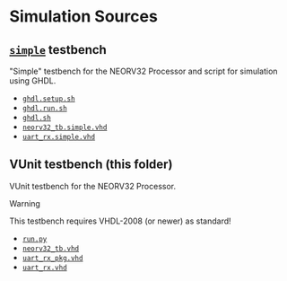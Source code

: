 # Simulation Sources

## [`simple`](simple) testbench

"Simple" testbench for the NEORV32 Processor and script for simulation using GHDL.

- [`ghdl.setup.sh`](simple/ghdl.setup.sh)
- [`ghdl.run.sh`](simple/ghdl.run.sh)
- [`ghdl.sh`](simple/ghdl.sh)
- [`neorv32_tb.simple.vhd`](simple/neorv32_tb.simple.vhd)
- [`uart_rx.simple.vhd`](simple/uart_rx.simple.vhd)


## VUnit testbench (this folder)

VUnit testbench for the NEORV32 Processor.

> [!WARNING]
> This testbench requires VHDL-2008 (or newer) as standard!

- [`run.py`](run.py)
- [`neorv32_tb.vhd`](neorv32_tb.vhd)
- [`uart_rx_pkg.vhd`](uart_rx_pkg.vhd)
- [`uart_rx.vhd`](uart_rx.vhd)
